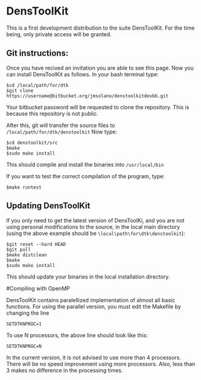 # DensToolKit

This is a first development distribution to the suite DensToolKit. For the time being, only private access will be granted.

## Git instructions:

Once you have recived an invitation you are able to see this page. Now you can install DensToolKit as follows. In your bash terminal type:

```
$cd /local/path/for/dtk
$git clone https://username@bitbucket.org/jmsolano/denstoolkitdevbb.git
```

Your bitbucket password will be requested to clone the repository. This is because this repository is not public.

After this, git will transfer the source files to ```/local/path/for/dtk/denstoolkit```  Now type:

```
$cd denstoolkit/src
$make
$sudo make install
```

This should compile and install the binaries into ```/usr/local/bin```

If you want to test the correct compilation of the program, type:

```
$make runtest
```

## Updating DensToolKit

If you only need to get the latest version of DensToolKi, and you are not using personal modifications to the source, in the local main directory (using the above example should be ```\local\path\for\dtk\denstoolkit```):

```
$git reset --hard HEAD
$git pull
$make distclean
$make
$sudo make install
```

This should update your binaries in the local installation directory.


#Compiling with OpenMP

DensToolKit contains paralellized implementation of almost all basic functions. For using the parallel version, you must edit the Makefile by changing the line

```
SETDTKNPROC=1
```

To use N processors, the above line should look like this:

```
SETDTKNPROC=N
```

In the current version, it is not advised to use more than 4 processors. There will be no speed improvement using more processors. Also, less than 3 makes no difference in the processing times.



